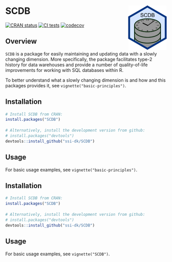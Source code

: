 
<!-- README.md is generated from README.Rmd. Please edit that file. -->

# SCDB <a href="https://ssi-dk.github.io/SCDB/"><img src="man/figures/logo.png" align="right" height="138" alt="SCDB website" /></a>

<!-- badges: start -->

[![CRAN
status](https://www.r-pkg.org/badges/version/SCDB)](https://CRAN.R-project.org/package=SCDB)
[![CI
tests](https://github.com/ssi-dk/SCDB/actions/workflows/all-workflows.yaml/badge.svg)](https://github.com/ssi-dk/SCDB/actions/workflows/all-workflows.yaml)
[![codecov](https://codecov.io/gh/ssi-dk/SCDB/branch/main/graph/badge.svg)](https://app.codecov.io/gh/ssi-dk/SCDB)

<!-- badges: end -->

## Overview

`SCDB` is a package for easily maintaining and updating data with a
slowly changing dimension. More specifically, the package facilitates
type-2 history for data warehouses and provide a number of
quality-of-life improvements for working with SQL databases within R.

To better understand what a slowly changing dimension is and how and
this packages provides it, see `vignette("basic-principles")`.

## Installation

``` r
# Install SCDB from CRAN:
install.packages("SCDB")

# Alternatively, install the development version from github:
# install.packages("devtools")
devtools::install_github("ssi-dk/SCDB")
```

## Usage

For basic usage examples, see `vignette("basic-principles")`.

## Installation

``` r
# Install SCDB from CRAN:
install.packages("SCDB")

# Alternatively, install the development version from github:
# install.packages("devtools")
devtools::install_github("ssi-dk/SCDB")
```

## Usage

For basic usage examples, see `vignette("SCDB")`.
